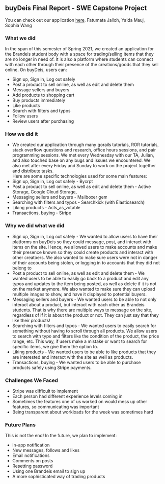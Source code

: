 ## buyDeis Final Report - SWE Capstone Project

You can check out our application [here](https://buydeis.herokuapp.com/).
Fatumata Jalloh, Yalda Mauj, Sophia Wang

### **What we did**
In the span of this semester of Spring 2021, we created an application for the Brandeis student body with a space for trading/selling items that they are no longer in need of. It is also a platform where students can connect with each other through their presence of the creations/goods that they sell online. 
On buyDeis, users can: 
* Sign up, Sign in, Log out safely
* Post a product to sell online, as well as edit and delete them
* Message sellers and buyers  
* Add products to shopping cart
* Buy products immediately 
* Like products
* Search with filters and typos
* Follow users
* Review users after purchasing


### **How we did it**
* We created our application through many gorails tutorials, ROR tutorials, stack overflow questions and research, office hours sessions, and pair programming sessions. We met every Wednesday with our TA, Julian, and also touched base on any bugs and issues we encountered. We also met after every Friday and Sunday to work on the project together and distribute tasks.  
Here are some specific technologies used for some main features:
* Sign up, Sign in, Log out safely - Bycrpt  
* Post a product to sell online, as well as edit and delete them - Active Storage, Google Cloud Storage, 
* Messaging sellers and buyers - Mailboxer gem
* Searching with filters and typos - Searchkick (with Elasticsearch)
* Liking products - Acts_as_votable
* Transactions, buying - Stripe


### **Why we did what we did**
* Sign up, Sign in, Log out safely - We wanted to allow users to have their platforms on buyDeis so they could message, post, and interact with items on the site. Hence, we allowed users to make accounts and make their presence known so they could create products and interact with other creatoers. We also wanted to make sure users were not in danger of their accounts being stolen, or logging in to accounts that they did not belong to
* Post a product to sell online, as well as edit and delete them - We wanted users to be able to easily go back to a product and edit any typos and updates to the item being posted, as well as delete if it is not on the market anymore. We also wanted to make sure they can upload multiple images to show, and have it displayed to potential buyers. 
* Messaging sellers and buyers - We wanted users to be able to not only interact about a product, but interact with each other as Brandeis students. That is why there are multiple ways to message on the site, regardless of if it is about the product or not. They can just say that they like their products!
* Searching with filters and typos - We wanted users to easily search for something without having to scroll through all products. We allow users to search with typo and filters like the condition of the product, the price range, etc. This way, if users make a mistake or want to search for specific items, we give them the option to.
* Liking products - We wanted users to be able to like products that they are interested and interact with the site as well as products.
* Transactions, buying - We wanted users to be able to purchase products safely using Stripe payments.


### **Challenges We Faced**
* Stripe was difficult to implement
* Each person had different experience levels coming in
* Sometimes the features one of us worked on would mess up other features, so communicating was important
* Being transparent about workloads for the week was sometimes hard



### **Future Plans**
This is not the end! In the future, we plan to implement:
*  in-app notification 
*  New messages, follows and likes 
*  Email notifications
*  Comments on posts 
*  Resetting  password 
*  Using one Brandeis email to sign up
*  A more sophisticated way of trading products

